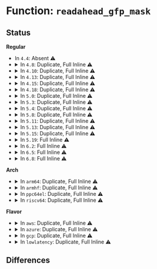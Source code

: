 # Function: <code>readahead_gfp_mask</code>

## Status
<b>Regular</b>
<ul>
<li>
In <code>4.4</code>: Absent ⚠️
</li>
<li>
<details>
<summary>In <code>4.8</code>: Duplicate, Full Inline ⚠️</summary>

**Collision:** Static Duplication

**Inline:** Full

**Transformation:** False

**Instances:**

```
In mm/readahead.c (ffffffff811b0ff6)
Location: include/linux/pagemap.h:212
Inline: True
Inline callers:
  - mm/readahead.c:__do_page_cache_readahead
  - mm/readahead.c:read_cache_pages
```
```
In fs/mpage.c (ffffffff81276e1c)
Location: include/linux/pagemap.h:212
Inline: True
Inline callers:
  - fs/mpage.c:mpage_readpages
```
```
In fs/ext4/readpage.c (ffffffff81312e2f)
Location: include/linux/pagemap.h:212
Inline: True
Inline callers:
  - fs/ext4/readpage.c:ext4_mpage_readpages
```
</details>
</li>
<li>
<details>
<summary>In <code>4.10</code>: Duplicate, Full Inline ⚠️</summary>

**Collision:** Static Duplication

**Inline:** Full

**Transformation:** False

**Instances:**

```
In mm/readahead.c (ffffffff811c15e3)
Location: include/linux/pagemap.h:222
Inline: True
Inline callers:
  - mm/readahead.c:__do_page_cache_readahead
  - mm/readahead.c:read_cache_pages
```
```
In fs/mpage.c (ffffffff8128aaec)
Location: include/linux/pagemap.h:222
Inline: True
Inline callers:
  - fs/mpage.c:mpage_readpages
```
```
In fs/ext4/readpage.c (ffffffff81328ddf)
Location: include/linux/pagemap.h:222
Inline: True
Inline callers:
  - fs/ext4/readpage.c:ext4_mpage_readpages
```
</details>
</li>
<li>
<details>
<summary>In <code>4.13</code>: Duplicate, Full Inline ⚠️</summary>

**Collision:** Static Duplication

**Inline:** Full

**Transformation:** False

**Instances:**

```
In mm/readahead.c (ffffffff811c989b)
Location: include/linux/pagemap.h:239
Inline: True
Inline callers:
  - mm/readahead.c:__do_page_cache_readahead
  - mm/readahead.c:read_cache_pages
```
```
In fs/mpage.c (ffffffff8129793c)
Location: include/linux/pagemap.h:239
Inline: True
Inline callers:
  - fs/mpage.c:mpage_readpages
```
```
In fs/ext4/readpage.c (ffffffff8131e87d)
Location: include/linux/pagemap.h:239
Inline: True
Inline callers:
  - fs/ext4/readpage.c:ext4_mpage_readpages
```
</details>
</li>
<li>
<details>
<summary>In <code>4.15</code>: Duplicate, Full Inline ⚠️</summary>

**Collision:** Static Duplication

**Inline:** Full

**Transformation:** False

**Instances:**

```
In mm/readahead.c (ffffffff811de71b)
Location: include/linux/pagemap.h:237
Inline: True
Inline callers:
  - mm/readahead.c:__do_page_cache_readahead
  - mm/readahead.c:read_cache_pages
```
```
In fs/mpage.c (ffffffff812babbc)
Location: include/linux/pagemap.h:237
Inline: True
Inline callers:
  - fs/mpage.c:mpage_readpages
```
```
In fs/ext4/readpage.c (ffffffff81342e9c)
Location: include/linux/pagemap.h:237
Inline: True
Inline callers:
  - fs/ext4/readpage.c:ext4_mpage_readpages
```
</details>
</li>
<li>
<details>
<summary>In <code>4.18</code>: Duplicate, Full Inline ⚠️</summary>

**Collision:** Static Duplication

**Inline:** Full

**Transformation:** False

**Instances:**

```
In mm/readahead.c (ffffffff811fff38)
Location: include/linux/pagemap.h:237
Inline: True
Inline callers:
  - mm/readahead.c:__do_page_cache_readahead
  - mm/readahead.c:read_cache_pages
```
```
In fs/mpage.c (ffffffff812e3785)
Location: include/linux/pagemap.h:237
Inline: True
Inline callers:
  - fs/mpage.c:mpage_readpages
```
```
In fs/ext4/readpage.c (ffffffff81370da2)
Location: include/linux/pagemap.h:237
Inline: True
Inline callers:
  - fs/ext4/readpage.c:ext4_mpage_readpages
```
</details>
</li>
<li>
<details>
<summary>In <code>5.0</code>: Duplicate, Full Inline ⚠️</summary>

**Collision:** Static Duplication

**Inline:** Full

**Transformation:** False

**Instances:**

```
In mm/readahead.c (ffffffff81212808)
Location: include/linux/pagemap.h:237
Inline: True
Inline callers:
  - mm/readahead.c:__do_page_cache_readahead
  - mm/readahead.c:read_cache_pages
```
```
In fs/mpage.c (ffffffff812f84b8)
Location: include/linux/pagemap.h:237
Inline: True
Inline callers:
  - fs/mpage.c:mpage_readpages
  - fs/mpage.c:do_mpage_readpage
```
```
In fs/ext4/readpage.c (ffffffff81389247)
Location: include/linux/pagemap.h:237
Inline: True
Inline callers:
  - fs/ext4/readpage.c:ext4_mpage_readpages
```
</details>
</li>
<li>
<details>
<summary>In <code>5.3</code>: Duplicate, Full Inline ⚠️</summary>

**Collision:** Static Duplication

**Inline:** Full

**Transformation:** False

**Instances:**

```
In mm/readahead.c (ffffffff812221f8)
Location: include/linux/pagemap.h:224
Inline: True
Inline callers:
  - mm/readahead.c:__do_page_cache_readahead
  - mm/readahead.c:read_cache_pages
```
```
In fs/mpage.c (ffffffff81318ae8)
Location: include/linux/pagemap.h:224
Inline: True
Inline callers:
  - fs/mpage.c:mpage_readpages
  - fs/mpage.c:do_mpage_readpage
```
```
In fs/ext4/readpage.c (ffffffff813b340e)
Location: include/linux/pagemap.h:224
Inline: True
Inline callers:
  - fs/ext4/readpage.c:ext4_mpage_readpages
```
</details>
</li>
<li>
<details>
<summary>In <code>5.4</code>: Duplicate, Full Inline ⚠️</summary>

**Collision:** Static Duplication

**Inline:** Full

**Transformation:** False

**Instances:**

```
In mm/readahead.c (ffffffff8122fca8)
Location: include/linux/pagemap.h:224
Inline: True
Inline callers:
  - mm/readahead.c:__do_page_cache_readahead
  - mm/readahead.c:read_cache_pages
```
```
In fs/mpage.c (ffffffff8132b928)
Location: include/linux/pagemap.h:224
Inline: True
Inline callers:
  - fs/mpage.c:mpage_readpages
  - fs/mpage.c:do_mpage_readpage
```
```
In fs/ext4/readpage.c (ffffffff813cc5de)
Location: include/linux/pagemap.h:224
Inline: True
Inline callers:
  - fs/ext4/readpage.c:ext4_mpage_readpages
```
</details>
</li>
<li>
<details>
<summary>In <code>5.8</code>: Duplicate, Full Inline ⚠️</summary>

**Collision:** Static Duplication

**Inline:** Full

**Transformation:** False

**Instances:**

```
In mm/readahead.c (ffffffff8125ce34)
Location: include/linux/pagemap.h:262
Inline: True
Inline callers:
  - mm/readahead.c:page_cache_readahead_unbounded
  - mm/readahead.c:read_cache_pages
```
```
In fs/mpage.c (ffffffff81364d65)
Location: include/linux/pagemap.h:262
Inline: True
Inline callers:
  - fs/mpage.c:do_mpage_readpage
```
</details>
</li>
<li>
<details>
<summary>In <code>5.11</code>: Duplicate, Full Inline ⚠️</summary>

**Collision:** Static Duplication

**Inline:** Full

**Transformation:** False

**Instances:**

```
In mm/readahead.c (ffffffff812671a6)
Location: include/linux/pagemap.h:298
Inline: True
Inline callers:
  - mm/readahead.c:page_cache_ra_unbounded
  - mm/readahead.c:read_cache_pages
```
```
In fs/mpage.c (ffffffff81371ce5)
Location: include/linux/pagemap.h:298
Inline: True
Inline callers:
  - fs/mpage.c:do_mpage_readpage
```
</details>
</li>
<li>
<details>
<summary>In <code>5.13</code>: Duplicate, Full Inline ⚠️</summary>

**Collision:** Static Duplication

**Inline:** Full

**Transformation:** False

**Instances:**

```
In mm/readahead.c (ffffffff8126b959)
Location: include/linux/pagemap.h:313
Inline: True
Inline callers:
  - mm/readahead.c:readahead_expand
  - mm/readahead.c:page_cache_ra_unbounded
  - mm/readahead.c:read_cache_pages
```
```
In fs/mpage.c (ffffffff81377e11)
Location: include/linux/pagemap.h:313
Inline: True
Inline callers:
  - fs/mpage.c:do_mpage_readpage
```
</details>
</li>
<li>
<details>
<summary>In <code>5.15</code>: Duplicate, Full Inline ⚠️</summary>

**Collision:** Static Duplication

**Inline:** Full

**Transformation:** False

**Instances:**

```
In mm/readahead.c (ffffffff812a8629)
Location: include/linux/pagemap.h:313
Inline: True
Inline callers:
  - mm/readahead.c:readahead_expand
  - mm/readahead.c:page_cache_ra_unbounded
  - mm/readahead.c:read_cache_pages
```
```
In fs/mpage.c (ffffffff813c44fd)
Location: include/linux/pagemap.h:313
Inline: True
Inline callers:
  - fs/mpage.c:do_mpage_readpage
```
</details>
</li>
<li>
<details>
<summary>In <code>5.19</code>: Full Inline ⚠️</summary>

**Collision:** Unique Static

**Inline:** Full

**Transformation:** False

**Instances:**

```
In mm/readahead.c (ffffffff813018f9)
Location: include/linux/pagemap.h:490
Inline: True
Inline callers:
  - mm/readahead.c:readahead_expand
  - mm/readahead.c:page_cache_ra_order
  - mm/readahead.c:page_cache_ra_unbounded
```
</details>
</li>
<li>
<details>
<summary>In <code>6.2</code>: Full Inline ⚠️</summary>

**Collision:** Unique Static

**Inline:** Full

**Transformation:** False

**Instances:**

```
In mm/readahead.c (ffffffff8136bfc9)
Location: include/linux/pagemap.h:488
Inline: True
Inline callers:
  - mm/readahead.c:readahead_expand
  - mm/readahead.c:page_cache_ra_order
  - mm/readahead.c:page_cache_ra_unbounded
```
</details>
</li>
<li>
<details>
<summary>In <code>6.5</code>: Full Inline ⚠️</summary>

**Collision:** Unique Static

**Inline:** Full

**Transformation:** False

**Instances:**

```
In mm/readahead.c (ffffffff8139e249)
Location: include/linux/pagemap.h:492
Inline: True
Inline callers:
  - mm/readahead.c:readahead_expand
  - mm/readahead.c:page_cache_ra_order
  - mm/readahead.c:page_cache_ra_unbounded
```
</details>
</li>
<li>
<details>
<summary>In <code>6.8</code>: Full Inline ⚠️</summary>

**Collision:** Unique Static

**Inline:** Full

**Transformation:** False

**Instances:**

```
In mm/readahead.c (ffffffff813c7ee9)
Location: include/linux/pagemap.h:563
Inline: True
Inline callers:
  - mm/readahead.c:readahead_expand
  - mm/readahead.c:page_cache_ra_order
  - mm/readahead.c:page_cache_ra_unbounded
```
</details>
</li>
</ul>
<b>Arch</b>
<ul>
<li>
<details>
<summary>In <code>arm64</code>: Duplicate, Full Inline ⚠️</summary>

**Collision:** Static Duplication

**Inline:** Full

**Transformation:** False

**Instances:**

```
In mm/readahead.c (ffff8000102bf538)
Location: include/linux/pagemap.h:224
Inline: True
Inline callers:
  - mm/readahead.c:__do_page_cache_readahead
  - mm/readahead.c:read_cache_pages
```
```
In fs/mpage.c (ffff8000103e6ecc)
Location: include/linux/pagemap.h:224
Inline: True
Inline callers:
  - fs/mpage.c:mpage_readpages
  - fs/mpage.c:do_mpage_readpage
```
```
In fs/ext4/readpage.c (ffff8000104a4a18)
Location: include/linux/pagemap.h:224
Inline: True
Inline callers:
  - fs/ext4/readpage.c:ext4_mpage_readpages
```
</details>
</li>
<li>
<details>
<summary>In <code>armhf</code>: Duplicate, Full Inline ⚠️</summary>

**Collision:** Static Duplication

**Inline:** Full

**Transformation:** False

**Instances:**

```
In mm/readahead.c (c04eaf98)
Location: include/linux/pagemap.h:224
Inline: True
Inline callers:
  - mm/readahead.c:__do_page_cache_readahead
  - mm/readahead.c:read_cache_pages
```
```
In fs/mpage.c (c05bec20)
Location: include/linux/pagemap.h:224
Inline: True
Inline callers:
  - fs/mpage.c:mpage_readpages
  - fs/mpage.c:do_mpage_readpage
```
```
In fs/ext4/readpage.c (c06665e0)
Location: include/linux/pagemap.h:224
Inline: True
Inline callers:
  - fs/ext4/readpage.c:ext4_mpage_readpages
```
</details>
</li>
<li>
<details>
<summary>In <code>ppc64el</code>: Duplicate, Full Inline ⚠️</summary>

**Collision:** Static Duplication

**Inline:** Full

**Transformation:** False

**Instances:**

```
In mm/readahead.c (c000000000378194)
Location: include/linux/pagemap.h:224
Inline: True
Inline callers:
  - mm/readahead.c:__do_page_cache_readahead
  - mm/readahead.c:read_cache_pages
```
```
In fs/mpage.c (c0000000004ed3c0)
Location: include/linux/pagemap.h:224
Inline: True
Inline callers:
  - fs/mpage.c:mpage_readpages
  - fs/mpage.c:do_mpage_readpage
```
```
In fs/ext4/readpage.c (c0000000005d1b08)
Location: include/linux/pagemap.h:224
Inline: True
Inline callers:
  - fs/ext4/readpage.c:ext4_mpage_readpages
```
</details>
</li>
<li>
<details>
<summary>In <code>riscv64</code>: Duplicate, Full Inline ⚠️</summary>

**Collision:** Static Duplication

**Inline:** Full

**Transformation:** False

**Instances:**

```
In mm/readahead.c (ffffffe0001e16a4)
Location: include/linux/pagemap.h:224
Inline: True
Inline callers:
  - mm/readahead.c:__do_page_cache_readahead
  - mm/readahead.c:read_cache_pages
```
```
In fs/mpage.c (ffffffe00029c002)
Location: include/linux/pagemap.h:224
Inline: True
Inline callers:
  - fs/mpage.c:mpage_readpages
  - fs/mpage.c:do_mpage_readpage
```
```
In fs/ext4/readpage.c (ffffffe000325b42)
Location: include/linux/pagemap.h:224
Inline: True
Inline callers:
  - fs/ext4/readpage.c:ext4_mpage_readpages
```
</details>
</li>
</ul>
<b>Flavor</b>
<ul>
<li>
<details>
<summary>In <code>aws</code>: Duplicate, Full Inline ⚠️</summary>

**Collision:** Static Duplication

**Inline:** Full

**Transformation:** False

**Instances:**

```
In mm/readahead.c (ffffffff812282f8)
Location: include/linux/pagemap.h:224
Inline: True
Inline callers:
  - mm/readahead.c:__do_page_cache_readahead
  - mm/readahead.c:read_cache_pages
```
```
In fs/mpage.c (ffffffff81323f08)
Location: include/linux/pagemap.h:224
Inline: True
Inline callers:
  - fs/mpage.c:mpage_readpages
  - fs/mpage.c:do_mpage_readpage
```
```
In fs/ext4/readpage.c (ffffffff813c4bbe)
Location: include/linux/pagemap.h:224
Inline: True
Inline callers:
  - fs/ext4/readpage.c:ext4_mpage_readpages
```
</details>
</li>
<li>
<details>
<summary>In <code>azure</code>: Duplicate, Full Inline ⚠️</summary>

**Collision:** Static Duplication

**Inline:** Full

**Transformation:** False

**Instances:**

```
In mm/readahead.c (ffffffff8121b438)
Location: include/linux/pagemap.h:224
Inline: True
Inline callers:
  - mm/readahead.c:__do_page_cache_readahead
  - mm/readahead.c:read_cache_pages
```
```
In fs/mpage.c (ffffffff81314aa8)
Location: include/linux/pagemap.h:224
Inline: True
Inline callers:
  - fs/mpage.c:mpage_readpages
  - fs/mpage.c:do_mpage_readpage
```
```
In fs/ext4/readpage.c (ffffffff813b563e)
Location: include/linux/pagemap.h:224
Inline: True
Inline callers:
  - fs/ext4/readpage.c:ext4_mpage_readpages
```
</details>
</li>
<li>
<details>
<summary>In <code>gcp</code>: Duplicate, Full Inline ⚠️</summary>

**Collision:** Static Duplication

**Inline:** Full

**Transformation:** False

**Instances:**

```
In mm/readahead.c (ffffffff81226098)
Location: include/linux/pagemap.h:224
Inline: True
Inline callers:
  - mm/readahead.c:__do_page_cache_readahead
  - mm/readahead.c:read_cache_pages
```
```
In fs/mpage.c (ffffffff813219d8)
Location: include/linux/pagemap.h:224
Inline: True
Inline callers:
  - fs/mpage.c:mpage_readpages
  - fs/mpage.c:do_mpage_readpage
```
```
In fs/ext4/readpage.c (ffffffff813c204e)
Location: include/linux/pagemap.h:224
Inline: True
Inline callers:
  - fs/ext4/readpage.c:ext4_mpage_readpages
```
</details>
</li>
<li>
<details>
<summary>In <code>lowlatency</code>: Duplicate, Full Inline ⚠️</summary>

**Collision:** Static Duplication

**Inline:** Full

**Transformation:** False

**Instances:**

```
In mm/readahead.c (ffffffff81235398)
Location: include/linux/pagemap.h:224
Inline: True
Inline callers:
  - mm/readahead.c:__do_page_cache_readahead
  - mm/readahead.c:read_cache_pages
```
```
In fs/mpage.c (ffffffff81333738)
Location: include/linux/pagemap.h:224
Inline: True
Inline callers:
  - fs/mpage.c:mpage_readpages
  - fs/mpage.c:do_mpage_readpage
```
```
In fs/ext4/readpage.c (ffffffff813d71ce)
Location: include/linux/pagemap.h:224
Inline: True
Inline callers:
  - fs/ext4/readpage.c:ext4_mpage_readpages
```
</details>
</li>
</ul>

## Differences
